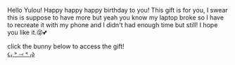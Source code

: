 Hello Yulou! Happy happy happy birthday to you! This gift is for you, I swear this is suppose to have more but yeah you know my laptop broke so I have to recreate it with my phone and I didn't had enough time but still! I hope you like it.😝💕

click the bunny below to access the gift!
<a href="https://htmlpreview.github.io/?https://github.com/izjeiyaa/gift-/blob/main/index.html"> <br>
૮₍ ˃ ⤙ ˂ ₎ა</a>
